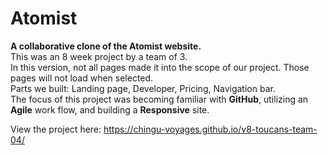 # Atomist
**A collaborative clone of the Atomist website.**</br>
This was an 8 week project by a team of 3.</br>
In this version, not all pages made it into the scope of our project. Those pages will not load when selected.</br>
Parts we built: Landing page, Developer, Pricing, Navigation bar.</br>
The focus of this project was becoming familiar with **GitHub**, utilizing an **Agile** work flow, and building a **Responsive** site.</br>

View the project here: https://chingu-voyages.github.io/v8-toucans-team-04/
